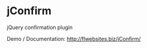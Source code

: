 jConfirm
========

jQuery confirmation plugin

Demo / Documentation:
http://flwebsites.biz/jConfirm/
